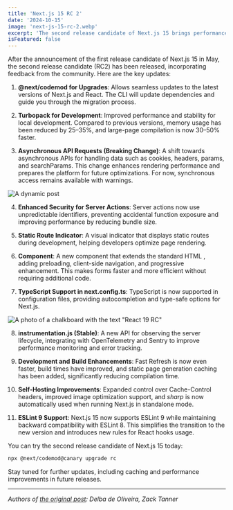 ```yaml
---
title: 'Next.js 15 RC 2'
date: '2024-10-15'
image: 'next-js-15-rc-2.webp'
excerpt: 'The second release candidate of Next.js 15 brings performance improvements, new security features, and TypeScript support in configuration.'
isFeatured: false
---
```


After the announcement of the first release candidate of Next.js 15 in May, the second release candidate (RC2) has been released, incorporating feedback from the community. Here are the key updates:

1. **@next/codemod for Upgrades**: Allows seamless updates to the latest versions of Next.js and React. The CLI will update dependencies and guide you through the migration process.

2. **Turbopack for Development**: Improved performance and stability for local development. Compared to previous versions, memory usage has been reduced by 25–35%, and large-page compilation is now 30–50% faster.

3. **Asynchronous API Requests (Breaking Change)**: A shift towards asynchronous APIs for handling data such as cookies, headers, params, and searchParams. This change enhances rendering performance and prepares the platform for future optimizations. For now, synchronous access remains available with warnings.

![A dynamic post](dynamic-post.webp)

4. **Enhanced Security for Server Actions**: Server actions now use unpredictable identifiers, preventing accidental function exposure and improving performance by reducing bundle size.

5. **Static Route Indicator**: A visual indicator that displays static routes during development, helping developers optimize page rendering.

6. **_<Form>_ Component**: A new component that extends the standard HTML _<form>_, adding preloading, client-side navigation, and progressive enhancement. This makes forms faster and more efficient without requiring additional code.

7. **TypeScript Support in next.config.ts**: TypeScript is now supported in configuration files, providing autocompletion and type-safe options for Next.js.

![A photo of a chalkboard with the text "React 19 RC"](chalkboard.webp)

8. **instrumentation.js (Stable)**: A new API for observing the server lifecycle, integrating with OpenTelemetry and Sentry to improve performance monitoring and error tracking.

9. **Development and Build Enhancements**: Fast Refresh is now even faster, build times have improved, and static page generation caching has been added, significantly reducing compilation time.

10. **Self-Hosting Improvements**: Expanded control over Cache-Control headers, improved image optimization support, and _sharp_ is now automatically used when running Next.js in standalone mode.

11. **ESLint 9 Support**: Next.js 15 now supports ESLint 9 while maintaining backward compatibility with ESLint 8. This simplifies the transition to the new version and introduces new rules for React hooks usage.

You can try the second release candidate of Next.js 15 today:

```bash
npx @next/codemod@canary upgrade rc
```

Stay tuned for further updates, including caching and performance improvements in future releases.

---

_Authors of [the original post](https://nextjs.org/blog/next-15-rc2): Delba de Oliveira, Zack Tanner_
